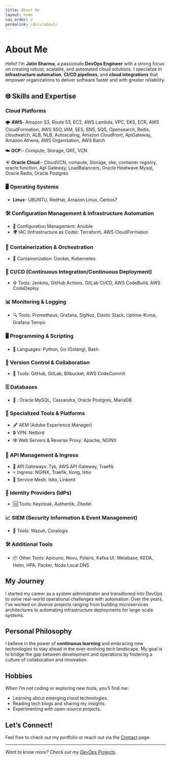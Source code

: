 ```yaml
---
title: About Me
layout: home
nav_order: 2
permalink: /docs/about/
---
```


# About Me

Hello! I’m **Jatin Sharma**, a passionate **DevOps Engineer** with a strong focus on creating robust, scalable, and automated cloud solutions. I specialize in **infrastructure automation**, **CI/CD pipelines**, and **cloud integrations** that empower organizations to deliver software faster and with greater reliability.

## 🌐 Skills and Expertise

### Cloud Platforms
🌩  **AWS**- Amazon S3, Route 53, EC2, AWS Lambda, VPC, EKS, ECR, AWS CloudFormation, AWS SSO, IAM, SES, SNS, SQS, Opensearch, Redis, cloudwatch, ALB, NLB, Autoscaling, Amazon Cloudfront, ApiGateway, Amazon Athena, AWS Organisation, AWS Batch

☁️ **GCP**:- Compute, Storage, GKE, VCN

☀️ **Oracle Cloud**:- CloudVCN, compute, Storage, oke, container registry, oracle function, Api Gateway, LoadBalancers, Oracle Heatwave Mysql, Oracle Redis, Oracle Postgres

### 🖥️ Operating Systems
- **Linux**- UBUNTU, RedHat, Amazon Linux, Centos7

### 🛠️ Configuration Management & Infrastructure Automation
- 🔧 Configuration Management: Ansible
- 🌍 IAC (Infrastructure as Code): Terraform, AWS CloudFormation

### 🚢 Containerization & Orchestration
- 🐳 Containerization: Docker, Kubernetes

### 🚀 CI/CD (Continuous Integration/Continuous Deployment)
- ⚙️ Tools: Jenkins, GitHub Actions, GitLab CI/CD, AWS CodeBuild, AWS CodeDeploy

### 📊 Monitoring & Logging
- 🔍 Tools: Prometheus, Grafana, SigNoz, Elastic Stack, Uptime-Kuma, Grafana Tempo

### 🖥️ Programming & Scripting
- 📜 Languages: Python, Go (Golang), Bash

### 🌟 Version Control & Collaboration
- 📁 Tools: GitHub, GitLab, Bitbucket, AWS CodeCommit

### 🗄️ Databases
- 💾 : Oracle MySQL, Cassandra, Oracle Postgres, MariaDB

### 🎨 Specialized Tools & Platforms
- 🖋️ AEM (Adobe Experience Manager)
- 🔒 VPN: Netbird
- 🕸️ Web Servers & Reverse Proxy: Apache, NGINX

### 🔗 API Management & Ingress
- 🌉 API Gateways: Tyk, AWS API Gateway, Traefik
- ⚡ Ingress: NGINX, Traefik, Kong, Istio
- 🔗 Service Mesh: Istio, Linkerd

### 🔐 Identity Providers (IdPs)
- 🆔 Tools: Keycloak, Authentik, Zitadel

### 📈 SIEM (Security Information & Event Management)
- 🔎 Tools: Wazuh, Coralogix

### 🛠️ Additional Tools
- 📦 Other Tools: Apicurio, Novu, Polaris, Kafka UI, Metabase, KEDA, Helm, HPA, Packer, Node Local DNS

## My Journey

I started my career as a system administrator and transitioned into DevOps to solve real-world operational challenges with automation. Over the years, I've worked on diverse projects ranging from building microservices architectures to automating infrastructure deployments for large-scale systems.

## Personal Philosophy

I believe in the power of **continuous learning** and embracing new technologies to stay ahead in the ever-evolving tech landscape. My goal is to bridge the gap between development and operations by fostering a culture of collaboration and innovation.

## Hobbies

When I’m not coding or exploring new tools, you’ll find me:

- Learning about emerging cloud technologies.
- Reading tech blogs and sharing my insights.
- Experimenting with open-source projects.

## Let’s Connect!

Feel free to check out my portfolio or reach out via the [Contact](./contact.md) page.

---

_Want to know more? Check out my [DevOps Projects](../devops/)._
